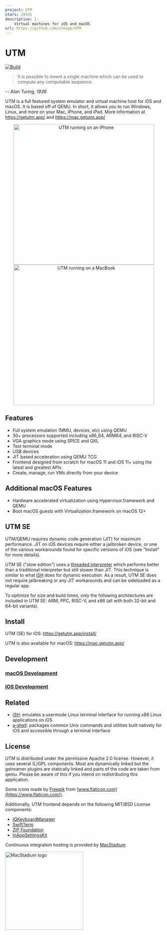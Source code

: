 ```yaml
---
project: UTM
stars: 29335
description: |-
    Virtual machines for iOS and macOS
url: https://github.com/utmapp/UTM
---
```


#  UTM
[![Build](https://github.com/utmapp/UTM/workflows/Build/badge.svg?branch=main&event=push)][1]

> It is possible to invent a single machine which can be used to compute any computable sequence.

-- <cite>Alan Turing, 1936</cite>

UTM is a full featured system emulator and virtual machine host for iOS and macOS. It is based off of QEMU. In short, it allows you to run Windows, Linux, and more on your Mac, iPhone, and iPad. More information at https://getutm.app/ and https://mac.getutm.app/

<p align="center">
  <img width="450px" alt="UTM running on an iPhone" src="screen.png">
  <br>
  <img width="450px" alt="UTM running on a MacBook" src="screenmac.png">
</p>

## Features

* Full system emulation (MMU, devices, etc) using QEMU
* 30+ processors supported including x86_64, ARM64, and RISC-V
* VGA graphics mode using SPICE and QXL
* Text terminal mode
* USB devices
* JIT based acceleration using QEMU TCG
* Frontend designed from scratch for macOS 11 and iOS 11+ using the latest and greatest APIs
* Create, manage, run VMs directly from your device

## Additional macOS Features

* Hardware accelerated virtualization using Hypervisor.framework and QEMU
* Boot macOS guests with Virtualization.framework on macOS 12+

## UTM SE

UTM/QEMU requires dynamic code generation (JIT) for maximum performance. JIT on iOS devices require either a jailbroken device, or one of the various workarounds found for specific versions of iOS (see "Install" for more details).

UTM SE ("slow edition") uses a [threaded interpreter][3] which performs better than a traditional interpreter but still slower than JIT. This technique is similar to what [iSH][4] does for dynamic execution. As a result, UTM SE does not require jailbreaking or any JIT workarounds and can be sideloaded as a regular app.

To optimize for size and build times, only the following architectures are included in UTM SE: ARM, PPC, RISC-V, and x86 (all with both 32-bit and 64-bit variants).

## Install

UTM (SE) for iOS: https://getutm.app/install/

UTM is also available for macOS: https://mac.getutm.app/

## Development

### [macOS Development](Documentation/MacDevelopment.md)

### [iOS Development](Documentation/iOSDevelopment.md)

## Related

* [iSH][4]: emulates a usermode Linux terminal interface for running x86 Linux applications on iOS
* [a-shell][5]: packages common Unix commands and utilities built natively for iOS and accessible through a terminal interface

## License

UTM is distributed under the permissive Apache 2.0 license. However, it uses several (L)GPL components. Most are dynamically linked but the gstreamer plugins are statically linked and parts of the code are taken from qemu. Please be aware of this if you intend on redistributing this application.

Some icons made by [Freepik](https://www.freepik.com) from [www.flaticon.com](https://www.flaticon.com/).

Additionally, UTM frontend depends on the following MIT/BSD License components:

* [IQKeyboardManager](https://github.com/hackiftekhar/IQKeyboardManager)
* [SwiftTerm](https://github.com/migueldeicaza/SwiftTerm)
* [ZIP Foundation](https://github.com/weichsel/ZIPFoundation)
* [InAppSettingsKit](https://github.com/futuretap/InAppSettingsKit)

Continuous integration hosting is provided by [MacStadium](https://www.macstadium.com/opensource)

[<img src="https://uploads-ssl.webflow.com/5ac3c046c82724970fc60918/5c019d917bba312af7553b49_MacStadium-developerlogo.png" alt="MacStadium logo" width="250">](https://www.macstadium.com)

  [1]: https://github.com/utmapp/UTM/actions?query=event%3Arelease+workflow%3ABuild
  [2]: screen.png
  [3]: https://github.com/ktemkin/qemu/blob/with_tcti/tcg/aarch64-tcti/README.md
  [4]: https://github.com/ish-app/ish
  [5]: https://github.com/holzschu/a-shell


